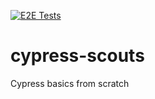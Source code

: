 [![E2E Tests](https://github.com/leonid-sviderskii-mtl/cypress-scouts/actions/workflows/ci.yaml/badge.svg)](https://github.com/leonid-sviderskii-mtl/cypress-scouts/actions/workflows/ci.yaml)

# cypress-scouts
Cypress basics from scratch
